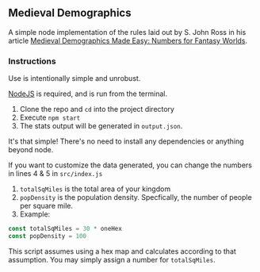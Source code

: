 ## Medieval Demographics

A simple node implementation of the rules laid out by S. John Ross in his article [Medieval Demographics Made Easy: Numbers for Fantasy Worlds](http://www222.pair.com/sjohn/blueroom/demog.htm).

### Instructions
Use is intentionally simple and unrobust. 

[NodeJS](http://nodejs.org) is required, and is run from the terminal. 

1. Clone the repo and `cd` into the project directory
2. Execute `npm start`
3. The stats output will be generated in `output.json`.

It's that simple! There's no need to install any dependencies or anything beyond node. 

If you want to customize the data generated, you can change the numbers in lines 4 & 5 in `src/index.js`
1. `totalSqMiles` is the total area of your kingdom
2. `popDensity` is the population density. Specfically, the number of people per square mile.
3. Example:

```javascript
const totalSqMiles = 30 * oneHex
const popDensity = 100
```

This script assumes using a hex map and calculates according to that assumption. You may simply assign a number for `totalSqMiles`.